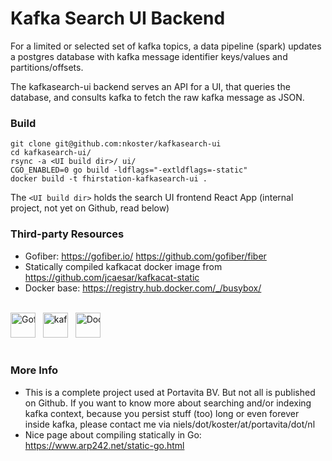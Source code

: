 # Kafka Search UI Backend

For a limited or selected set of kafka topics, a data pipeline (spark) updates a postgres database with kafka message identifier
keys/values and partitions/offsets.

The kafkasearch-ui backend serves an API for a UI, that queries the database, and consults kafka to fetch the raw kafka message as JSON.

### Build

```
git clone git@github.com:nkoster/kafkasearch-ui
cd kafkasearch-ui/
rsync -a <UI build dir>/ ui/
CGO_ENABLED=0 go build -ldflags="-extldflags=-static"
docker build -t fhirstation-kafkasearch-ui .
```

The `<UI build dir>` holds the search UI frontend React App (internal project, not yet on Github, read below)

### Third-party Resources
                                                                                                                   
* Gofiber: https://gofiber.io/ https://github.com/gofiber/fiber
* Statically compiled kafkacat docker image from https://github.com/jcaesar/kafkacat-static
* Docker base: https://registry.hub.docker.com/_/busybox/

<br />
<div style="white-space:nowrap">
  <img src="https://gofiber.io/assets/images/logo.svg" height="40px" alt="Gofiber"> &nbsp;
  <img src="https://raw.githubusercontent.com/edenhill/kcat/master/resources/kcat_small.png" height="40px" alt="kafkacat"> &nbsp;
  <img src="https://upload.wikimedia.org/wikipedia/commons/4/4e/Docker_%28container_engine%29_logo.svg" height="40px" alt="Docker">
</div>
<br />

### More Info

* This is a complete project used at Portavita BV. But not all is published on Github. If you want to know more about searching and/or indexing kafka context, because you persist stuff (too) long or even forever inside kafka, please contact me via niels/dot/koster/at/portavita/dot/nl
* Nice page about compiling statically in Go: https://www.arp242.net/static-go.html
